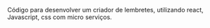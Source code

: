 Código para desenvolver um criador de lembretes, utilizando react, Javascript, css com micro serviços.
